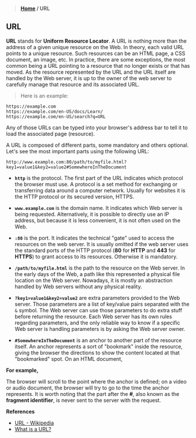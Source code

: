 > **[Home](https://github.com/RakeshKengale/RaKKeN)  /  URL**



## URL

__URL__ stands for __Uniform Resource Locator__. A URL is nothing more than the address of a given unique resource on the Web. In theory, each valid URL points to a unique resource. Such resources can be an HTML page, a CSS document, an image, etc. In practice, there are some exceptions, the most common being a URL pointing to a resource that no longer exists or that has moved. As the resource represented by the URL and the URL itself are handled by the Web server, it is up to the owner of the web server to carefully manage that resource and its associated URL.

> Here is an example:

```
https://example.com
https://example.com/en-US/docs/Learn/
https://example.com/en-US/search?q=URL
```

Any of those URLs can be typed into your browser's address bar to tell it to load the associated page (resource).

A URL is composed of different parts, some mandatory and others optional. Let's see the most important parts using the following URL:

`
http://www.example.com:80/path/to/myfile.html?key1=value1&key2=value2#SomewhereInTheDocument
`

- __`http`__ is the protocol. The first part of the URL indicates which protocol the browser must use. A protocol is a set method for exchanging or transferring data around a computer network. Usually for websites it is the HTTP protocol or its secured version, HTTPS. 

- __`www.example.com`__ is the domain name. It indicates which Web server is being requested. Alternatively, it is possible to directly use an IP address, but because it is less convenient, it is not often used on the Web.

- __`:80`__ is the port. It indicates the technical "gate" used to access the resources on the web server. It is usually omitted if the web server uses the standard ports of the HTTP protocol (__80__ for __HTTP__ and __443__ for __HTTPS__) to grant access to its resources. Otherwise it is mandatory.

- __`/path/to/myfile.html`__ is the path to the resource on the Web server. In the early days of the Web, a path like this represented a physical file location on the Web server. Nowadays, it is mostly an abstraction handled by Web servers without any physical reality.

- __`?key1=value1&key2=value2`__ are extra parameters provided to the Web server. Those parameters are a list of key/value pairs separated with the `&` symbol. The Web server can use those parameters to do extra stuff before returning the resource. Each Web server has its own rules regarding parameters, and the only reliable way to know if a specific Web server is handling parameters is by asking the Web server owner.

- __`#SomewhereInTheDocument`__ is an anchor to another part of the resource itself. An anchor represents a sort of "bookmark" inside the resource, giving the browser the directions to show the content located at that "bookmarked" spot. On an HTML document, 

__For example,__ 

The browser will scroll to the point where the anchor is defined; on a video or audio document, the browser will try to go to the time the anchor represents. It is worth noting that the part after the __#__, also known as the __fragment identifier__, is never sent to the server with the request.


**References**

- [URL - Wikipedia](https://en.wikipedia.org/wiki/URL)
- [What is a URL?](https://developer.mozilla.org/en-US/docs/Learn/Common_questions/What_is_a_URL)
